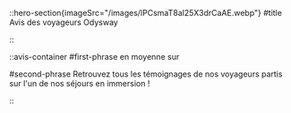 ::hero-section{imageSrc="/images/lPCsmaT8al25X3drCaAE.webp"}
#title 
Avis des voyageurs Odysway

::

::avis-container
#first-phrase
en moyenne sur 

#second-phrase
Retrouvez tous les témoignages de nos voyageurs partis sur l'un de nos séjours en immersion !

::

